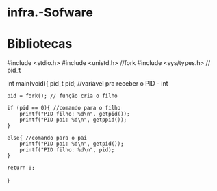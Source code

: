 # infra.-Sofware
# Bibliotecas

#include <stdio.h>
#include <unistd.h> //fork
#include <sys/types.h> // pid_t

int main(void){
    pid_t pid; //variável pra receber o PID - int 

    pid = fork(); // função cria o filho

    if (pid == 0){ //comando para o filho
        printf("PID filho: %d\n", getpid());
        printf("PID pai: %d\n", getppid());
    }

    else{ //comando para o pai
        printf("PID pai: %d\n", getpid());
        printf("PID filho: %d\n", pid);
    }
    
    return 0;
}

